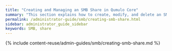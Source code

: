 ```yaml
---
title: "Creating and Managing an SMB Share in Qumulo Core"
summary: "This section explains how to create, modify, and delete an SMB share by using the Qumulo Core Web UI."
permalink: /administrator-guide/smb/creating-smb-share.html
sidebar: administrator_guide_sidebar
keywords: SMB, share
---
```


{% include content-reuse/admin-guides/smb/creating-smb-share.md %}
